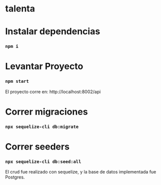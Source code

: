 # talenta

# Instalar dependencias

### `npm i`

# Levantar Proyecto
### `npm start`

El proyecto corre en: http://localhost:8002/api

# Correr migraciones

### `npx sequelize-cli db:migrate`

# Correr seeders
### `npx sequelize-cli db:seed:all`

El crud fue realizado con sequelize, y la base de datos implementada fue Postgres.
